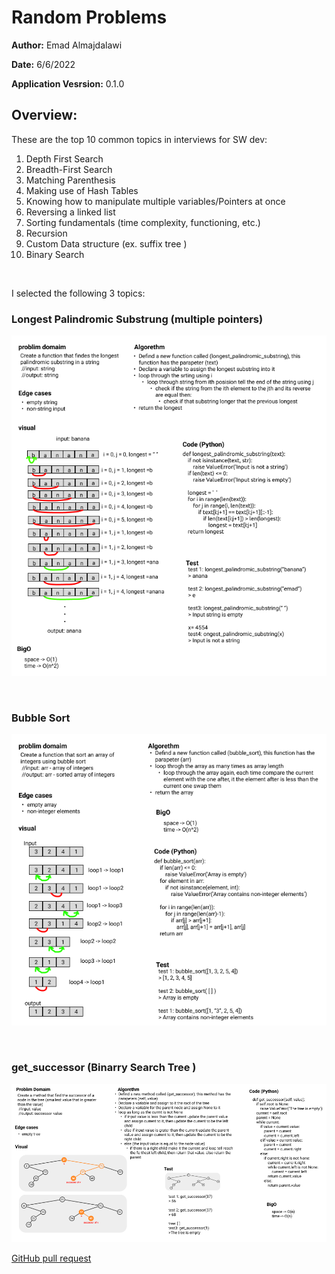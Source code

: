 # Random Problems

**Author:** Emad Almajdalawi

**Date:** 6/6/2022

**Application Vesrsion:** 0.1.0

## Overview:

These are the top 10 common topics in interviews for SW dev:

1. Depth First Search
2. Breadth-First Search
3. Matching Parenthesis
4. Making use of Hash Tables
5. Knowing how to manipulate multiple variables/Pointers at once
6. Reversing a linked list
7. Sorting fundamentals  (time complexity, functioning, etc.)
8. Recursion
9. Custom Data structure (ex. suffix tree )
10. Binary Search

<br>

I selected the following 3 topics:

### Longest Palindromic Substrung (multiple pointers)

![Longest Palindromic Substring](./imgs/longest_palindromic_substring.png)

<br>

### Bubble Sort

![Bubble Sort](./imgs/bubble_sort.png)

<br>

### get_successor (Binarry Search Tree )

![Get Successor feom Binary Search Tree](./imgs/get_successor.png)


[GitHub pull request](https://github.com/emad-almajdalawi/data-structures-and-algorithms/pull/41)